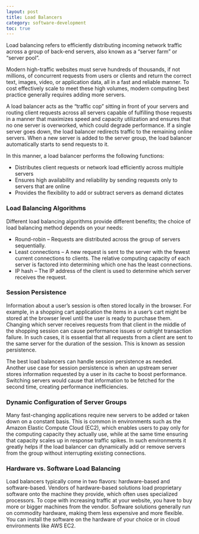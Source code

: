 ```yaml
---
layout: post
title: Load Balancers
category: software-development
toc: true
---
```


Load balancing refers to efficiently distributing incoming network traffic across a group of back-end servers, also known as a “server farm” or “server pool”.

Modern high-traffic websites must serve hundreds of thousands, if not millions, of concurrent requests from users or clients and return the correct text, images, video, or application data, all in a fast and reliable manner. To cost effectively scale to meet these high volumes, modern computing best practice generally requires adding more servers.

A load balancer acts as the “traffic cop” sitting in front of your servers and routing client requests across all servers capable of fulfilling those requests in a manner that maximizes speed and capacity utilization and ensures that no one server is overworked, which could degrade performance. If a single server goes down, the load balancer redirects traffic to the remaining online servers. When a new server is added to the server group, the load balancer automatically starts to send requests to it.

In this manner, a load balancer performs the following functions:

- Distributes client requests or network load efficiently across multiple servers
- Ensures high availability and reliability by sending requests only to servers that are online
- Provides the flexibility to add or subtract servers as demand dictates

### Load Balancing Algorithms

Different load balancing algorithms provide different benefits; the choice of load balancing method depends on your needs:

- Round-robin – Requests are distributed across the group of servers sequentially.
- Least connections – A new request is sent to the server with the fewest current connections to clients. The relative computing capacity of each server is factored into determining which one has the least connections.
- IP hash – The IP address of the client is used to determine which server receives the request.

### Session Persistence

Information about a user’s session is often stored locally in the browser. For example, in a shopping cart application the items in a user’s cart might be stored at the browser level until the user is ready to purchase them. Changing which server receives requests from that client in the middle of the shopping session can cause performance issues or outright transaction failure. In such cases, it is essential that all requests from a client are sent to the same server for the duration of the session. This is known as session persistence.

The best load balancers can handle session persistence as needed. Another use case for session persistence is when an upstream server stores information requested by a user in its cache to boost performance. Switching servers would cause that information to be fetched for the second time, creating performance inefficiencies.

### Dynamic Configuration of Server Groups

Many fast-changing applications require new servers to be added or taken down on a constant basis. This is common in environments such as the Amazon Elastic Compute Cloud (EC2), which enables users to pay only for the computing capacity they actually use, while at the same time ensuring that capacity scales up in response traffic spikes. In such environments it greatly helps if the load balancer can dynamically add or remove servers from the group without interrupting existing connections.

### Hardware vs. Software Load Balancing

Load balancers typically come in two flavors: hardware-based and software-based. Vendors of hardware-based solutions load proprietary software onto the machine they provide, which often uses specialized processors. To cope with increasing traffic at your website, you have to buy more or bigger machines from the vendor. Software solutions generally run on commodity hardware, making them less expensive and more flexible. You can install the software on the hardware of your choice or in cloud environments like AWS EC2.
